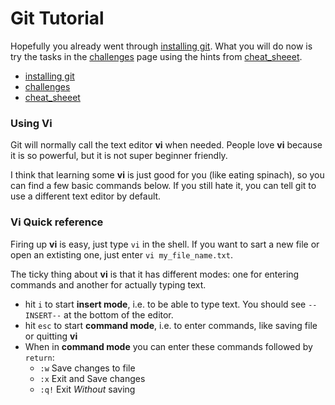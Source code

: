 # Git Tutorial

Hopefully you already went through [installing git](installing_git.md). What you will do now is try the tasks in the [challenges](challenges.md) page using the hints from [cheat_sheeet](cheat_sheet.md).

* [installing git](installing_git.md)
* [challenges](challenges.md)
* [cheat_sheeet](cheat_sheet.md)


### Using Vi

Git will normally call the text editor __vi__ when needed. People love __vi__ because it is so powerful, but it is not super beginner friendly.

I think that learning some __vi__ is just good for you (like eating spinach), so you can find a few basic commands below. If you still hate it, you can tell git to use a different text editor by default.

### Vi Quick reference

Firing up __vi__ is easy, just type `vi` in the shell. If you want to sart a new file or open an extisting one, just enter `vi my_file_name.txt`.

The ticky thing about __vi__ is that it has different modes: one for entering commands and another for actually typing text.

* hit `i` to start __insert mode__, i.e. to be able to type text. You should see `--INSERT--` at the bottom of the editor.
* hit `esc` to start __command mode__, i.e. to enter commands, like saving file or quitting __vi__
* When in __command mode__ you can enter these commands followed by `return`:
   * `:w` Save changes to file
   * `:x` Exit and Save changes
   * `:q!` Exit _Without_ saving
